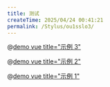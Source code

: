 ```yaml
---
title: 测试
createTime: 2025/04/24 00:41:21
permalink: /Stylus/ou1sslo3/
---
```


@[demo vue title="示例 3"](../demo/demo3.vue)

@[demo vue title="示例 2"](../demo/demo2.vue)

@[demo vue title="示例 1"](../demo/demo1.vue)
